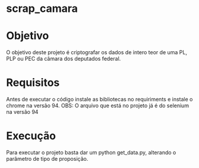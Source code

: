 # scrap_camara

# Objetivo
O objetivo deste projeto é criptografar os dados de intero teor de uma PL, PLP ou PEC da câmara dos deputados federal.

# Requisitos
Antes de executar o código instale as bibliotecas no requiriments e instale o chrome na versão 94. OBS: O arquivo que está no projeto já é do selenium na versão 94

# Execução
Para executar o projeto basta dar um python get_data.py, alterando o parâmetro de tipo de proposição. 
